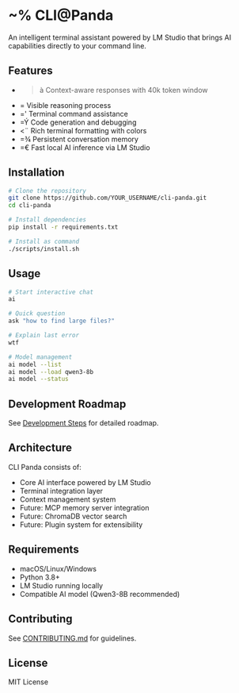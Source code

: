 # ~% CLI@Panda

An intelligent terminal assistant powered by LM Studio that brings AI capabilities directly to your command line.

## Features

- >à Context-aware responses with 40k token window
- =­ Visible reasoning process
- =' Terminal command assistance
- =Ý Code generation and debugging
- <¨ Rich terminal formatting with colors
- =¾ Persistent conversation memory
- =€ Fast local AI inference via LM Studio

## Installation

```bash
# Clone the repository
git clone https://github.com/YOUR_USERNAME/cli-panda.git
cd cli-panda

# Install dependencies
pip install -r requirements.txt

# Install as command
./scripts/install.sh
```

## Usage

```bash
# Start interactive chat
ai

# Quick question
ask "how to find large files?"

# Explain last error
wtf

# Model management
ai model --list
ai model --load qwen3-8b
ai model --status
```

## Development Roadmap

See [Development Steps](docs/development-steps.md) for detailed roadmap.

## Architecture

CLI Panda consists of:
- Core AI interface powered by LM Studio
- Terminal integration layer
- Context management system
- Future: MCP memory server integration
- Future: ChromaDB vector search
- Future: Plugin system for extensibility

## Requirements

- macOS/Linux/Windows
- Python 3.8+
- LM Studio running locally
- Compatible AI model (Qwen3-8B recommended)

## Contributing

See [CONTRIBUTING.md](docs/CONTRIBUTING.md) for guidelines.

## License

MIT License
